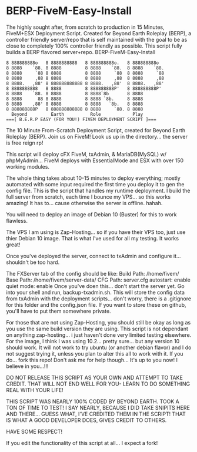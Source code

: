 # BERP-FiveM-Easy-Install
The highly sought after, from scratch to production in 15 Minutes, FiveM+ESX Deployment Script.  Created for Beyond Earth Roleplay (BERP), a controller friendly server/repo that is self maintained with the goal to be as close to completely 100% controller friendly as possible.  This script fully builds a BERP flavored server+repo. 
BERP-FiveM-Easy-Install
````
8 888888888o   8 8888888888   8 888888888o.   8 888888888o   
8 8888    `88. 8 8888         8 8888    `88.  8 8888    `88. 
8 8888     `88 8 8888         8 8888     `88  8 8888     `88 
8 8888     ,88 8 8888         8 8888     ,88  8 8888     ,88 
8 8888.   ,88' 8 888888888888 8 8888.   ,88'  8 8888.   ,88' 
8 8888888888   8 8888         8 888888888P'   8 888888888P'  
8 8888    `88. 8 8888         8 8888`8b       8 8888         
8 8888      88 8 8888         8 8888 `8b.     8 8888         
8 8888    ,88' 8 8888         8 8888   `8b.   8 8888         
8 888888888P   8 888888888888 8 8888     `88. 8 8888
  Beyond         Earth          Role            Play
===[ B.E.R.P EASY (FOR YOU!) FIVEM DEPLOYMENT SCRIPT ]===
````
The 10 Minute From-Scratch Deployment Script, created for Beyond Earth Roleplay (BERP). Join us on FiveM! Look us up in the directory... the server is free reign rp!

This script will deploy cFX FiveM, txAdmin, & MariaDB(MySQL) w/ phpMyAdmin...
FiveM deploys with EssentialMode and ESX with over 150 working modules.

The whole thing takes about 10-15 minutes to deploy everything; mostly automated with some input required the first time you deploy it to gen the config file. This is the script that handles my runtime deployment. I build the full server from scratch, each time I bounce my VPS... so this works amazing! It has to... cause otherwise the server is offline. hahah.

You will need to deploy an image of Debian 10 (Buster) for this to work flawless.

The VPS I am using is Zap-Hosting... so if you have their VPS too, just use thier Debian 10 image. That is what I've used for all my testing. It works great!

Once you've deployed the server, connect to txAdmin and configure it... shouldn't be too hard.

The FXServer tab of the config should be like:
Build Path: /home/fivem/
 Base Path: /home/fivem/server-data/
  CFG Path: server.cfg
 autostart: enable
quiet mode: enable
Once you've doen this... don't start the server yet. Go into your shell and run, backup-txadmin.sh. This will store the config data from txAdmin with the deployment scripts... don't worry, there is a .gitignore for this folder and the config.json file. If you want to store these on github, you'll have to put them somewhere private.

For those that are not using Zap-Hosting, you should still be okay as long as you use the same build version they are using. This script is not dependant on anything zap-hosting... i just haven't done very limited testing elsewhere. For the image, I think I was using 10.2... pretty sure... but any version 10 should work. It will not work to try ubuntu (or another debian flavor) and I do not suggest trying it, unless you plan to alter this all to work with it. If you do... fork this repo! Don't ask me for help though... It's up to you now! I believe in you...!!!

DO NOT RELEASE THIS SCRIPT AS YOUR OWN AND ATTEMPT TO TAKE CREDIT. THAT WILL NOT END WELL FOR YOU- LEARN TO DO SOMETHING REAL WITH YOUR LIFE!

THIS SCRIPT WAS NEARLY 100% CODED BY BEYOND EARTH. TOOK A TON OF TIME TO TEST! I SAY NEARLY, BECAUSE I DID TAKE SNIPITS HERE AND THERE... GUESS WHAT, I'VE CREDITED THEM IN THE SCRIPT! THAT IS WHAT A GOOD DEVELOPER DOES, GIVES CREDIT TO OTHERS.

HAVE SOME RESPECT!

If you edit the functionality of this script at all... I expect a fork!
